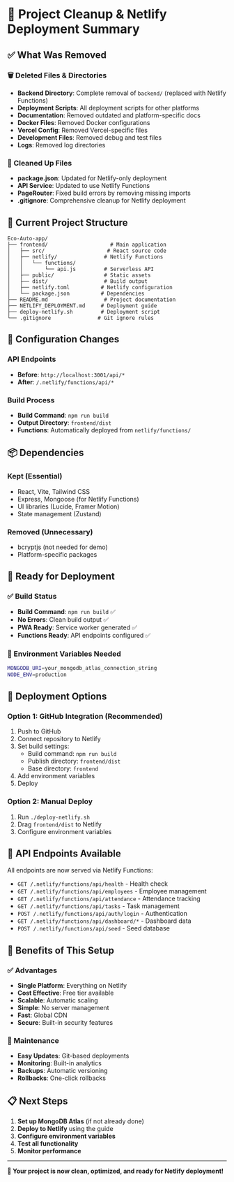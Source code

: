 # 🎉 Project Cleanup & Netlify Deployment Summary

## ✅ What Was Removed

### 🗑️ Deleted Files & Directories
- **Backend Directory**: Complete removal of `backend/` (replaced with Netlify Functions)
- **Deployment Scripts**: All deployment scripts for other platforms
- **Documentation**: Removed outdated and platform-specific docs
- **Docker Files**: Removed Docker configurations
- **Vercel Config**: Removed Vercel-specific files
- **Development Files**: Removed debug and test files
- **Logs**: Removed log directories

### 🧹 Cleaned Up Files
- **package.json**: Updated for Netlify-only deployment
- **API Service**: Updated to use Netlify Functions
- **PageRouter**: Fixed build errors by removing missing imports
- **.gitignore**: Comprehensive cleanup for Netlify deployment

## 🚀 Current Project Structure

```
Eco-Auto-app/
├── frontend/                    # Main application
│   ├── src/                    # React source code
│   ├── netlify/               # Netlify Functions
│   │   └── functions/
│   │       └── api.js         # Serverless API
│   ├── public/                # Static assets
│   ├── dist/                  # Build output
│   ├── netlify.toml          # Netlify configuration
│   └── package.json          # Dependencies
├── README.md                  # Project documentation
├── NETLIFY_DEPLOYMENT.md     # Deployment guide
├── deploy-netlify.sh         # Deployment script
└── .gitignore               # Git ignore rules
```

## 🔧 Configuration Changes

### API Endpoints
- **Before**: `http://localhost:3001/api/*`
- **After**: `/.netlify/functions/api/*`

### Build Process
- **Build Command**: `npm run build`
- **Output Directory**: `frontend/dist`
- **Functions**: Automatically deployed from `netlify/functions/`

## 📦 Dependencies

### Kept (Essential)
- React, Vite, Tailwind CSS
- Express, Mongoose (for Netlify Functions)
- UI libraries (Lucide, Framer Motion)
- State management (Zustand)

### Removed (Unnecessary)
- bcryptjs (not needed for demo)
- Platform-specific packages

## 🎯 Ready for Deployment

### ✅ Build Status
- **Build Command**: `npm run build` ✅
- **No Errors**: Clean build output ✅
- **PWA Ready**: Service worker generated ✅
- **Functions Ready**: API endpoints configured ✅

### 🔑 Environment Variables Needed
```bash
MONGODB_URI=your_mongodb_atlas_connection_string
NODE_ENV=production
```

## 🚀 Deployment Options

### Option 1: GitHub Integration (Recommended)
1. Push to GitHub
2. Connect repository to Netlify
3. Set build settings:
   - Build command: `npm run build`
   - Publish directory: `frontend/dist`
   - Base directory: `frontend`
4. Add environment variables
5. Deploy

### Option 2: Manual Deploy
1. Run `./deploy-netlify.sh`
2. Drag `frontend/dist` to Netlify
3. Configure environment variables

## 📡 API Endpoints Available

All endpoints are now served via Netlify Functions:

- `GET /.netlify/functions/api/health` - Health check
- `GET /.netlify/functions/api/employees` - Employee management
- `GET /.netlify/functions/api/attendance` - Attendance tracking
- `GET /.netlify/functions/api/tasks` - Task management
- `POST /.netlify/functions/api/auth/login` - Authentication
- `GET /.netlify/functions/api/dashboard/*` - Dashboard data
- `POST /.netlify/functions/api/seed` - Seed database

## 🎉 Benefits of This Setup

### ✅ Advantages
- **Single Platform**: Everything on Netlify
- **Cost Effective**: Free tier available
- **Scalable**: Automatic scaling
- **Simple**: No server management
- **Fast**: Global CDN
- **Secure**: Built-in security features

### 🔧 Maintenance
- **Easy Updates**: Git-based deployments
- **Monitoring**: Built-in analytics
- **Backups**: Automatic versioning
- **Rollbacks**: One-click rollbacks

## 📋 Next Steps

1. **Set up MongoDB Atlas** (if not already done)
2. **Deploy to Netlify** using the guide
3. **Configure environment variables**
4. **Test all functionality**
5. **Monitor performance**

---

**🎉 Your project is now clean, optimized, and ready for Netlify deployment!**
